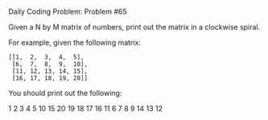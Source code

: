 Daily Coding Problem: Problem #65


Given a N by M matrix of numbers, print out the matrix in a clockwise spiral.

For example, given the following matrix:
```
[[1,  2,  3,  4,  5], 
 [6,  7,  8,  9,  10], 
 [11, 12, 13, 14, 15], 
 [16, 17, 18, 19, 20]] 
 ```
 
You should print out the following:

1
2
3
4
5
10
15
20
19
18
17
16
11
6
7
8
9
14
13
12
